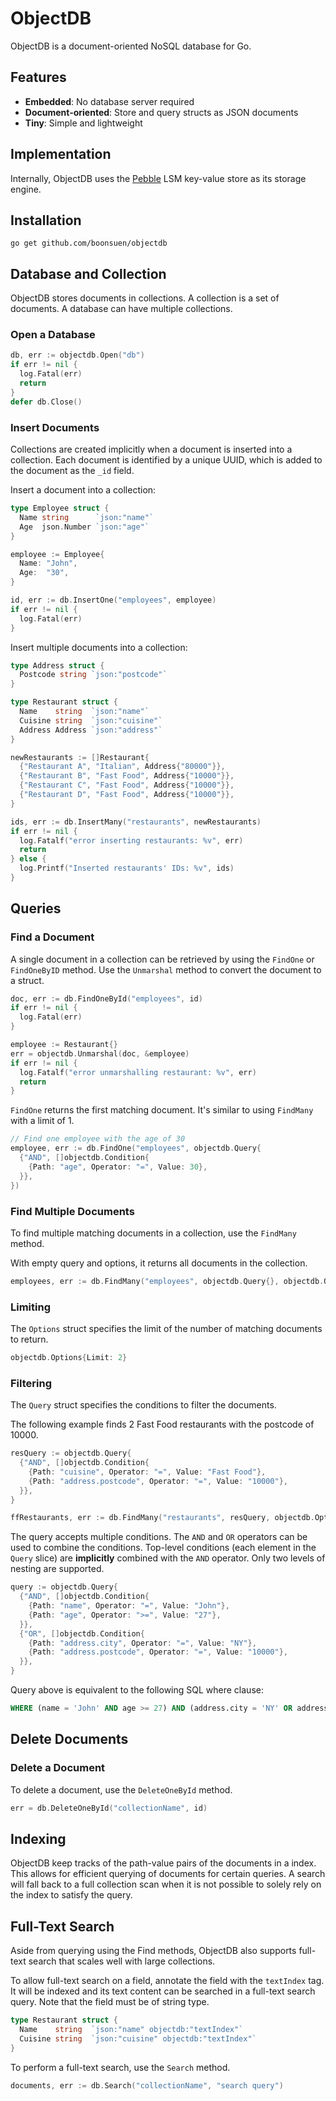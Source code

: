 # ObjectDB

ObjectDB is a document-oriented NoSQL database for Go.

## Features

- **Embedded**: No database server required
- **Document-oriented**: Store and query structs as JSON documents
- **Tiny**: Simple and lightweight

## Implementation

Internally, ObjectDB uses the [Pebble](https://github.com/cockroachdb/pebble) LSM key-value store as its storage engine.

## Installation

```shell
go get github.com/boonsuen/objectdb
```

## Database and Collection

ObjectDB stores documents in collections. A collection is a set of documents. A database can have multiple collections.

### Open a Database

```go
db, err := objectdb.Open("db")
if err != nil {
  log.Fatal(err)
  return
}
defer db.Close()
```

### Insert Documents

Collections are created implicitly when a document is inserted into a collection. Each document is identified by a unique UUID, which is added to the document as the `_id` field.

Insert a document into a collection:

```go
type Employee struct {
  Name string      `json:"name"`
  Age  json.Number `json:"age"`
}

employee := Employee{
  Name: "John",
  Age:  "30",
}

id, err := db.InsertOne("employees", employee)
if err != nil {
  log.Fatal(err)
}
```

Insert multiple documents into a collection:

```go
type Address struct {
  Postcode string `json:"postcode"`
}

type Restaurant struct {
  Name    string  `json:"name"`
  Cuisine string  `json:"cuisine"`
  Address Address `json:"address"`
}

newRestaurants := []Restaurant{
  {"Restaurant A", "Italian", Address{"80000"}},
  {"Restaurant B", "Fast Food", Address{"10000"}},
  {"Restaurant C", "Fast Food", Address{"10000"}},
  {"Restaurant D", "Fast Food", Address{"10000"}},
}

ids, err := db.InsertMany("restaurants", newRestaurants)
if err != nil {
  log.Fatalf("error inserting restaurants: %v", err)
  return
} else {
  log.Printf("Inserted restaurants' IDs: %v", ids)
}

```

## Queries

### Find a Document

A single document in a collection can be retrieved by using the `FindOne` or `FindOneByID` method. Use the `Unmarshal` method to convert the document to a struct.

```go
doc, err := db.FindOneById("employees", id)
if err != nil {
  log.Fatal(err)
}

employee := Restaurant{}
err = objectdb.Unmarshal(doc, &employee)
if err != nil {
  log.Fatalf("error unmarshalling restaurant: %v", err)
  return
}
```

`FindOne` returns the first matching document. It's similar to using `FindMany` with a limit of 1.

```go
// Find one employee with the age of 30
employee, err := db.FindOne("employees", objectdb.Query{
  {"AND", []objectdb.Condition{
    {Path: "age", Operator: "=", Value: 30},
  }},
})
```

### Find Multiple Documents

To find multiple matching documents in a collection, use the `FindMany` method.

With empty query and options, it returns all documents in the collection.

```go
employees, err := db.FindMany("employees", objectdb.Query{}, objectdb.Options{})
```

### Limiting

The `Options` struct specifies the limit of the number of matching documents to return.

```go
objectdb.Options{Limit: 2}
```

### Filtering

The `Query` struct specifies the conditions to filter the documents.

The following example finds 2 Fast Food restaurants with the postcode of 10000.

```go
resQuery := objectdb.Query{
  {"AND", []objectdb.Condition{
    {Path: "cuisine", Operator: "=", Value: "Fast Food"},
    {Path: "address.postcode", Operator: "=", Value: "10000"},
  }},
}

ffRestaurants, err := db.FindMany("restaurants", resQuery, objectdb.Options{Limit: 2})
```

The query accepts multiple conditions. The `AND` and `OR` operators can be used to combine the conditions. Top-level conditions (each element in the `Query` slice) are **implicitly** combined with the `AND` operator. Only two levels of nesting are supported.

```go
query := objectdb.Query{
  {"AND", []objectdb.Condition{
    {Path: "name", Operator: "=", Value: "John"},
    {Path: "age", Operator: ">=", Value: "27"},
  }},
  {"OR", []objectdb.Condition{
    {Path: "address.city", Operator: "=", Value: "NY"},
    {Path: "address.postcode", Operator: "=", Value: "10000"},
  }},
}
```

Query above is equivalent to the following SQL where clause:

```sql
WHERE (name = 'John' AND age >= 27) AND (address.city = 'NY' OR address.postcode = '10000')
```

## Delete Documents

### Delete a Document

To delete a document, use the `DeleteOneById` method.

```go
err = db.DeleteOneById("collectionName", id)
```

## Indexing

ObjectDB keep tracks of the path-value pairs of the documents in a index. This allows for efficient querying of documents for certain queries. A search will fall back to a full collection scan when it is not possible to solely rely on the index to satisfy the query.

## Full-Text Search

Aside from querying using the Find methods, ObjectDB also supports full-text search that scales well with large collections.

To allow full-text search on a field, annotate the field with the `textIndex` tag. It will be indexed and its text content can be searched in a full-text search query. Note that the field must be of string type.

```go
type Restaurant struct {
  Name    string  `json:"name" objectdb:"textIndex"`
  Cuisine string  `json:"cuisine" objectdb:"textIndex"`
}
```

To perform a full-text search, use the `Search` method.

```go
documents, err := db.Search("collectionName", "search query")
```
